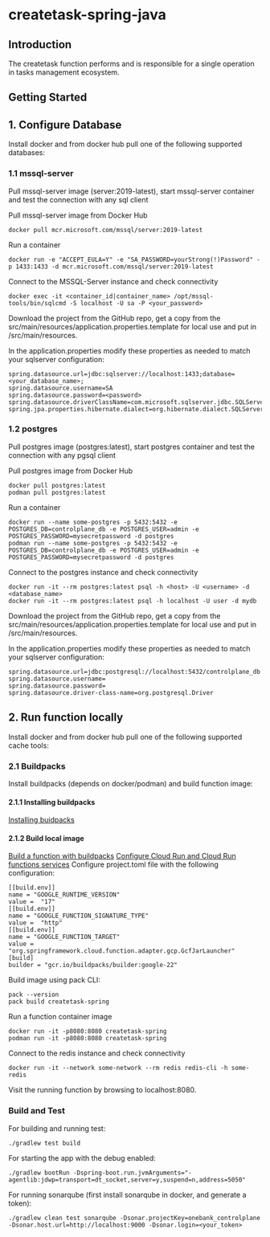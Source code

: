 # createtask-spring-java

## Introduction
The createtask function performs and is responsible for a single operation in tasks management ecosystem.

## Getting Started
## 1. Configure Database
Install docker and from docker hub pull one of the following supported databases:

### 1.1 mssql-server
Pull mssql-server image (server:2019-latest), start mssql-server container and test the connection with any sql client

Pull mssql-server image from Docker Hub
```
docker pull mcr.microsoft.com/mssql/server:2019-latest
```
Run a container
```
docker run -e "ACCEPT_EULA=Y" -e "SA_PASSWORD=yourStrong(!)Password" -p 1433:1433 -d mcr.microsoft.com/mssql/server:2019-latest
``` 
Connect to the MSSQL-Server instance and check connectivity
```
docker exec -it <container_id|container_name> /opt/mssql-tools/bin/sqlcmd -S localhost -U sa -P <your_password>
```  
Download the project from the GitHub repo, get a copy from the src/main/resources/application.properties.template for local use and put in /src/main/resources.

In the application.properties modify these properties as needed to match your sqlserver configuration:
``` 
spring.datasource.url=jdbc:sqlserver://localhost:1433;database=<your_database_name>;
spring.datasource.username=SA
spring.datasource.password=<password>
spring.datasource.driverClassName=com.microsoft.sqlserver.jdbc.SQLServerDriver
spring.jpa.properties.hibernate.dialect=org.hibernate.dialect.SQLServer2012Dialect
```

### 1.2 postgres
Pull postgres image (postgres:latest), start postgres container and test the connection with any pgsql client

Pull postgres image from Docker Hub
```
docker pull postgres:latest
podman pull postgres:latest
```
Run a container
```
docker run --name some-postgres -p 5432:5432 -e POSTGRES_DB=controlplane_db -e POSTGRES_USER=admin -e POSTGRES_PASSWORD=mysecretpassword -d postgres
podman run --name some-postgres -p 5432:5432 -e POSTGRES_DB=controlplane_db -e POSTGRES_USER=admin -e POSTGRES_PASSWORD=mysecretpassword -d postgres
``` 
Connect to the postgres instance and check connectivity
```
docker run -it --rm postgres:latest psql -h <host> -U <username> -d <database_name>
docker run -it --rm postgres:latest psql -h localhost -U user -d mydb
```  
Download the project from the GitHub repo, get a copy from the src/main/resources/application.properties.template for local use and put in /src/main/resources.

In the application.properties modify these properties as needed to match your sqlserver configuration:
``` 
spring.datasource.url=jdbc:postgresql://localhost:5432/controlplane_db
spring.datasource.username=
spring.datasource.password=
spring.datasource.driver-class-name=org.postgresql.Driver
```

## 2. Run function locally
Install docker and from docker hub pull one of the following supported cache tools:

### 2.1 Buildpacks
Install buildpacks (depends on docker/podman) and build function image:

#### 2.1.1 Installing buildpacks
[Installing buidpacks](https://buildpacks.io/docs/for-platform-operators/how-to/integrate-ci/pack/)

#### 2.1.2 Build local image
[Build a function with buildpacks](https://cloud.google.com/docs/buildpacks/build-function#java)
[Configure Cloud Run and Cloud Run functions services](https://cloud.google.com/docs/buildpacks/service-specific-configs)
Configure project.toml file with the following configuration:
```
[[build.env]]
name = "GOOGLE_RUNTIME_VERSION"
value =  "17"
[[build.env]]
name = "GOOGLE_FUNCTION_SIGNATURE_TYPE"
value =  "http"
[[build.env]]
name = "GOOGLE_FUNCTION_TARGET"
value =  "org.springframework.cloud.function.adapter.gcp.GcfJarLauncher"
[build]
builder = "gcr.io/buildpacks/builder:google-22"
```

Build image using pack CLI:
```
pack --version
pack build createtask-spring
```
Run a function container image
```
docker run -it -p8080:8080 createtask-spring
podman run -it -p8080:8080 createtask-spring
``` 
Connect to the redis instance and check connectivity
```
docker run -it --network some-network --rm redis redis-cli -h some-redis
```
Visit the running function by browsing to localhost:8080.

### Build and Test
For building and running test:
```
./gradlew test build
```

For starting the app with the debug enabled:
```
./gradlew bootRun -Dspring-boot.run.jvmArguments="-agentlib:jdwp=transport=dt_socket,server=y,suspend=n,address=5050"
```

For running sonarqube (first install sonarqube in docker, and generate a token):
```
./gradlew clean test sonarqube -Dsonar.projectKey=onebank_controlplane -Dsonar.host.url=http://localhost:9000 -Dsonar.login=<your_token>
```